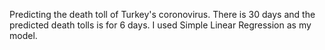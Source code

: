 Predicting the death toll of Turkey's coronovirus. There is 30 days and the predicted death tolls is for 6 days. I used Simple Linear Regression as my model.
